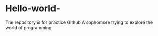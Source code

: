 # Hello-world-
The repository is for practice Github
A sophomore trying to explore the world of programming
